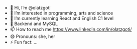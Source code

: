 - 👋 Hi, I’m @olatzgoti
- 👀 I’m interested in programming, arts and science
- 🌱 I’m currently learning React and English C1 level
- 💞️ Backend and MySQL
- 📫 How to reach me https://www.linkedin.com/in/olatzgoti/
- 😄 Pronouns: she, her
- ⚡ Fun fact: ...

<!---
olatzgoti/olatzgoti is a ✨ special ✨ repository because its `README.md` (this file) appears on your GitHub profile.
You can click the Preview link to take a look at your changes.
--->

